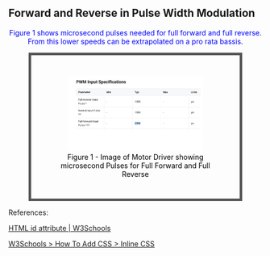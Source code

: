 <!DOCTYPE html>
<html>
<head>
<style>
#figureId {
  border: 5px solid #555;

  background-color: lightblue;
  color: black;
  padding: 40px;
  text-align: center;

  
}
</style>
</head>
<body>

<h2>Forward and Reverse in Pulse Width Modulation</h2>
<p style="color:blue;text-align:center;">Figure 1 shows microsecond pulses needed for full forward and full reverse.  From this lower speeds can be extrapolated on a pro rata bassis.</p>

<figure id="figureId">
  <img src="/roboticsPMWForwardBackwardParameters.jpg" alt="Image of Motor Driver showing microsecond Pulses for Full Forward and Full Reverse" style="width:80%">
  <figcaption>Figure 1 - Image of Motor Driver showing microsecond Pulses for Full Forward and Full Reverse</figcaption>
</figure>

</body>
</html>

References:

[HTML id attribute | W3Schools](https://www.w3schools.com/html/html_id.asp)

[W3Schools > How To Add CSS > Inline CSS](https://www.w3schools.com/css/css_howto.asp)

